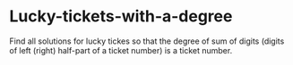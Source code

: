 # Lucky-tickets-with-a-degree
Find all solutions for lucky tickes so that the degree of sum of digits (digits of left (right) half-part of a ticket number) is a ticket number. 
